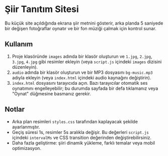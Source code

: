 Şiir Tanıtım Sitesi
===================

Bu küçük site açıldığında ekrana şiir metnini gösterir, arka planda 5 saniyede bir değişen fotoğraflar oynatır ve bir fon müziği çalmak için kontrol sunar.

Kullanım
-------

1. Proje klasöründe `images` adında bir klasör oluşturun ve `1.jpg`, `2.jpg`, `3.jpg`, `4.jpg` gibi resimler ekleyin (veya `script.js` içindeki `images` dizisini düzenleyin).
2. `audio` adında bir klasör oluşturun ve bir MP3 dosyasını `bg-music.mp3` adıyla ekleyin (veya `index.html` içindeki audio kaynağını değiştirin).
3. `index.html` dosyasını tarayıcıda açın. Bazı tarayıcılar otomatik ses oynatımını engelleyebilir; bu durumda sayfada bir defa tıklamanız veya "Oynat" düğmesine basmanız gerekir.

Notlar
------

- Arka plan resimleri `styles.css` tarafından kaplayacak şekilde ayarlanmıştır.
- Geçiş süresi 1s, resimler 5s aralıkla değişir. Bu değerleri `script.js` içindeki `intervalMs` ve CSS transition değerinden değiştirebilirsiniz.
- Daha fazla geliştirme: şiiri dinamik yükleme, farklı temalar veya mobil optimizasyon.

